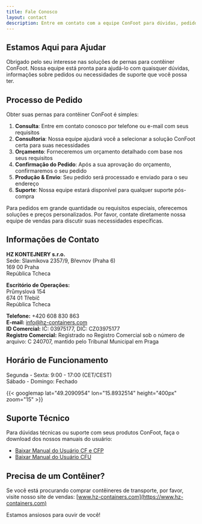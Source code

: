 ```yaml
---
title: Fale Conosco
layout: contact
description: Entre em contato com a equipe ConFoot para dúvidas, pedidos e suporte.
---
```


## Estamos Aqui para Ajudar

Obrigado pelo seu interesse nas soluções de pernas para contêiner ConFoot. Nossa equipe está pronta para ajudá-lo com quaisquer dúvidas, informações sobre pedidos ou necessidades de suporte que você possa ter.

## Processo de Pedido

Obter suas pernas para contêiner ConFoot é simples:

1. **Consulta**: Entre em contato conosco por telefone ou e-mail com seus requisitos
2. **Consultoria**: Nossa equipe ajudará você a selecionar a solução ConFoot certa para suas necessidades
3. **Orçamento**: Forneceremos um orçamento detalhado com base nos seus requisitos
4. **Confirmação do Pedido**: Após a sua aprovação do orçamento, confirmaremos o seu pedido
5. **Produção & Envio**: Seu pedido será processado e enviado para o seu endereço
6. **Suporte**: Nossa equipe estará disponível para qualquer suporte pós-compra

Para pedidos em grande quantidade ou requisitos especiais, oferecemos soluções e preços personalizados. Por favor, contate diretamente nossa equipe de vendas para discutir suas necessidades específicas.

## Informações de Contato

**HZ KONTEJNERY s.r.o.**  
Sede: Slavníkova 2357/9, Břevnov (Praha 6)  
169 00 Praha  
República Tcheca

**Escritório de Operações:**  
Průmyslová 154  
674 01 Třebíč  
República Tcheca

**Telefone:** +420 608 830 863  
**E-mail:** [info@hz-containers.com](mailto:info@hz-containers.com)  
**ID Comercial:** IČ: 03975177, DIČ: CZ03975177  
**Registro Comercial:** Registrado no Registro Comercial sob o número de arquivo: C 240707, mantido pelo Tribunal Municipal em Praga

## Horário de Funcionamento

Segunda - Sexta: 9:00 - 17:00 (CET/CEST)  
Sábado - Domingo: Fechado

{{< googlemap lat="49.2090954" lon="15.8932514" height="400px" zoom="15" >}}

## Suporte Técnico

Para dúvidas técnicas ou suporte com seus produtos ConFoot, faça o download dos nossos manuais do usuário:
- [Baixar Manual do Usuário CF e CFP](/wp-content/confoot_navod-k-pouziti_CZ.pdf)
- [Baixar Manual do Usuário CFU](/wp-content/confoot_CFU_navod-k-pouziti_CZ.pdf)

## Precisa de um Contêiner?

Se você está procurando comprar contêineres de transporte, por favor, visite nosso site de vendas:
[www.hz-containers.com](https://www.hz-containers.com)

Estamos ansiosos para ouvir de você!